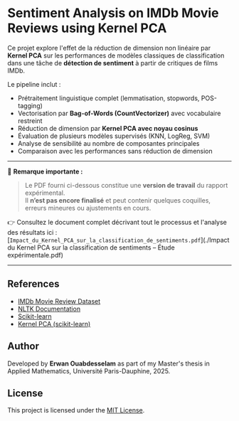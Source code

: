 # Sentiment Analysis on IMDb Movie Reviews using Kernel PCA

Ce projet explore l'effet de la réduction de dimension non linéaire par **Kernel PCA** sur les performances de modèles classiques de classification dans une tâche de **détection de sentiment** à partir de critiques de films IMDb.

Le pipeline inclut :
- Prétraitement linguistique complet (lemmatisation, stopwords, POS-tagging)
- Vectorisation par **Bag-of-Words (CountVectorizer)** avec vocabulaire restreint
- Réduction de dimension par **Kernel PCA avec noyau cosinus**
- Évaluation de plusieurs modèles supervisés (KNN, LogReg, SVM)
- Analyse de sensibilité au nombre de composantes principales
- Comparaison avec les performances sans réduction de dimension

---

📘 **Remarque importante :**

> Le PDF fourni ci-dessous constitue une **version de travail** du rapport expérimental.  
> Il **n’est pas encore finalisé** et peut contenir quelques coquilles, erreurs mineures ou ajustements en cours.

👉 Consultez le document complet décrivant tout le processus et l'analyse des résultats ici :  
[`Impact_du_Kernel_PCA_sur_la_classification_de_sentiments.pdf`](./Impact du Kernel PCA sur la classification de sentiments – Étude expérimentale.pdf)

---

## References

- [IMDb Movie Review Dataset](https://ai.stanford.edu/~amaas/data/sentiment/)
- [NLTK Documentation](https://www.nltk.org/)
- [Scikit-learn](https://scikit-learn.org/)
- [Kernel PCA (scikit-learn)](https://scikit-learn.org/stable/modules/generated/sklearn.decomposition.KernelPCA.html)

## Author

Developed by **Erwan Ouabdesselam** as part of my Master's thesis in Applied Mathematics, Université Paris-Dauphine, 2025.

## License

This project is licensed under the [MIT License](LICENSE).
